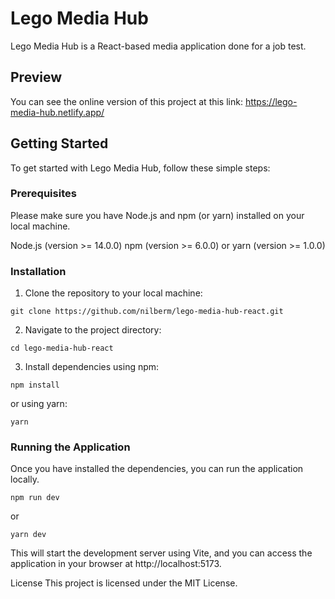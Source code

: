 # Lego Media Hub
Lego Media Hub is a React-based media application done for a job test.

## Preview
You can see the online version of this project at this link: https://lego-media-hub.netlify.app/

## Getting Started
To get started with Lego Media Hub, follow these simple steps:

### Prerequisites
Please make sure you have Node.js and npm (or yarn) installed on your local machine.

Node.js (version >= 14.0.0)
npm (version >= 6.0.0) or yarn (version >= 1.0.0)
### Installation
1. Clone the repository to your local machine:


```git clone https://github.com/nilberm/lego-media-hub-react.git```

2. Navigate to the project directory:

```cd lego-media-hub-react```

3. Install dependencies using npm:

```npm install```

or using yarn:

```yarn```

### Running the Application
Once you have installed the dependencies, you can run the application locally.

```npm run dev```

or

```yarn dev```

This will start the development server using Vite, and you can access the application in your browser at http://localhost:5173.

License
This project is licensed under the MIT License.
